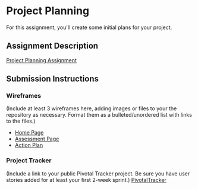 # Project Planning
For this assignment, you'll create some initial plans for your project.

## Assignment Description
[Project Planning Assignment](https://education.launchcode.org/liftoff/assignments/planning/)

## Submission Instructions

### Wireframes

(Include at least 3 wireframes here, adding images or files to your the repository as necessary. Format them as a bulleted/unordered list with links to the files.)

* [Home Page](http://github.com/assets/HomePage.png)
* [Assessment Page](http://github.com/assets/ActionPlan.png)
* [Action Plan](http://github.com/assets/AssessmentPage.png)

### Project Tracker

(Include a link to your public Pivotal Tracker project. Be sure you have user stories added for at least your first 2-week sprint.)
[PivotalTracker](https://www.pivotaltracker.com/n/projects/2158153)